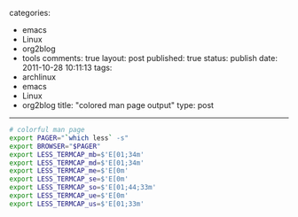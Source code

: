 categories: 
  - emacs
  - Linux
  - org2blog
  - tools
comments: true
layout: post
published: true
status: publish
date: 2011-10-28 10:11:13
tags: 
  - archlinux
  - emacs
  - Linux
  - org2blog
title: "colored man page output"
type: post
---

```sh
# colorful man page
export PAGER="`which less` -s"
export BROWSER="$PAGER"
export LESS_TERMCAP_mb=$'E[01;34m'
export LESS_TERMCAP_md=$'E[01;34m'
export LESS_TERMCAP_me=$'E[0m'
export LESS_TERMCAP_se=$'E[0m'
export LESS_TERMCAP_so=$'E[01;44;33m'
export LESS_TERMCAP_ue=$'E[0m'
export LESS_TERMCAP_us=$'E[01;33m'
```
